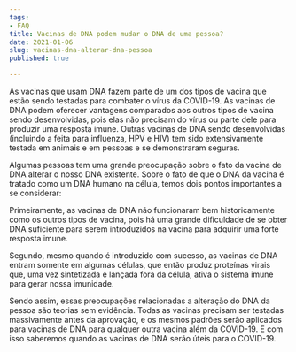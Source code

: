 ```yaml
---
tags:
- FAQ
title: Vacinas de DNA podem mudar o DNA de uma pessoa?
date: 2021-01-06
slug: vacinas-dna-alterar-dna-pessoa
published: true

---
```

As vacinas que usam DNA fazem parte de um dos tipos de vacina que estão sendo testadas para combater o vírus da COVID-19. As vacinas de DNA podem oferecer vantagens comparados aos outros tipos de vacina sendo desenvolvidas, pois elas não precisam do vírus ou parte dele para produzir uma resposta imune. Outras vacinas de DNA sendo desenvolvidas (incluindo a feita para influenza, HPV e HIV) tem sido extensivamente testada em animais e em pessoas e se demonstraram seguras.

Algumas pessoas tem uma grande preocupação sobre o fato da vacina de DNA alterar o nosso DNA existente. Sobre o fato de que o DNA da vacina é tratado como um DNA humano na célula, temos dois pontos importantes a se considerar: 

Primeiramente, as vacinas de DNA não funcionaram bem historicamente como os outros tipos de vacina, pois há uma grande dificuldade de se obter DNA suficiente para serem introduzidos na vacina para adquirir uma forte resposta imune.

Segundo, mesmo quando é introduzido com sucesso, as vacinas de DNA entram somente em algumas células, que então produz proteínas virais que, uma vez sintetizada e lançada fora da célula, ativa o sistema imune para gerar nossa imunidade.

Sendo assim, essas preocupações relacionadas a alteração do DNA da pessoa são teorias sem evidência. Todas as vacinas precisam ser testadas massivamente antes da aprovação, e os mesmos padrões serão aplicados para vacinas de DNA para qualquer outra vacina além da COVID-19. E com isso saberemos quando as vacinas de DNA serão úteis para o COVID-19.
